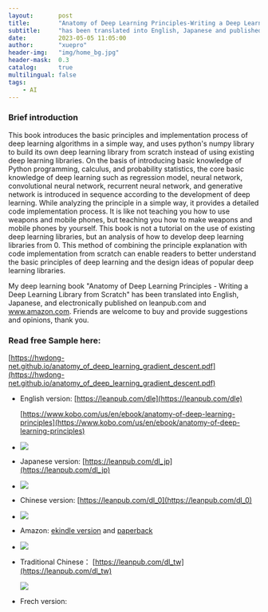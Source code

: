 ```yaml
---
layout:       post
title:        "Anatomy of Deep Learning Principles-Writing a Deep Learning Library from Scratch "
subtitle:     "has been translated into English, Japanese and published on leanpuband amazon"
date:         2023-05-05 11:05:00
author:       "xuepro"
header-img:   "img/home_bg.jpg"
header-mask:  0.3
catalog:      true
multilingual: false
tags:
    - AI
---
```


### Brief introduction

This book introduces the basic principles and implementation process of deep learning algorithms in a simple way, and uses python's numpy library to build its own deep learning library from scratch instead of using existing deep learning libraries. On the basis of introducing basic knowledge of Python programming, calculus, and probability statistics, the core basic knowledge of deep learning such as regression model, neural network, convolutional neural network, recurrent neural network, and generative network is introduced in sequence according to the development of deep learning. While analyzing the principle in a simple way, it provides a detailed code implementation process. It is like not teaching you how to use weapons and mobile phones, but teaching you how to make weapons and mobile phones by yourself. This book is not a tutorial on the use of existing deep learning libraries, but an analysis of how to develop deep learning libraries from 0. This method of combining the principle explanation with code implementation from scratch can enable readers to better understand the basic principles of deep learning and the design ideas of popular deep learning libraries. 

My deep learning book "Anatomy of Deep Learning Principles - Writing a Deep Learning Library from Scratch" has been translated into English, Japanese, and electronically published on leanpub.com and www.amazon.com. Friends are welcome to buy and provide suggestions and opinions, thank you.

### Read free Sample here:
   [https://hwdong-net.github.io/anatomy_of_deep_learning_gradient_descent.pdf](https://hwdong-net.github.io/anatomy_of_deep_learning_gradient_descent.pdf)

- English version:     [https://leanpub.com/dle](https://leanpub.com/dle)

    [https://www.kobo.com/us/en/ebook/anatomy-of-deep-learning-principles](https://www.kobo.com/us/en/ebook/anatomy-of-deep-learning-principles)
- 
    ![](https://d2sofvawe08yqg.cloudfront.net/dle/s_hero?1683118104)
    
- Japanese version:     [https://leanpub.com/dl_jp](https://leanpub.com/dl_jp)
- 
    ![](https://d2sofvawe08yqg.cloudfront.net/dl_jp/s_hero?1683210563)
    
- Chinese version:     [https://leanpub.com/dl_0](https://leanpub.com/dl_0)
- 
   ![](https://d2sofvawe08yqg.cloudfront.net/dl_0/s_hero?1683117922)
   
- Amazon: [ekindle version](https://www.amazon.com/dp/B0C3XZZKY6) and [paperback](https://www.amazon.com/dp/B0C2SMM6NH)
- 
    ![](https://m.media-amazon.com/images/I/41REwjy3gZL._SX390_BO1,204,203,200_.jpg)
- Traditional Chinese： [https://leanpub.com/dl_tw](https://leanpub.com/dl_tw)

   ![](https://d2sofvawe08yqg.cloudfront.net/dl_tw/s_hero?1683280365)
   
- Frech version: 
     
     
